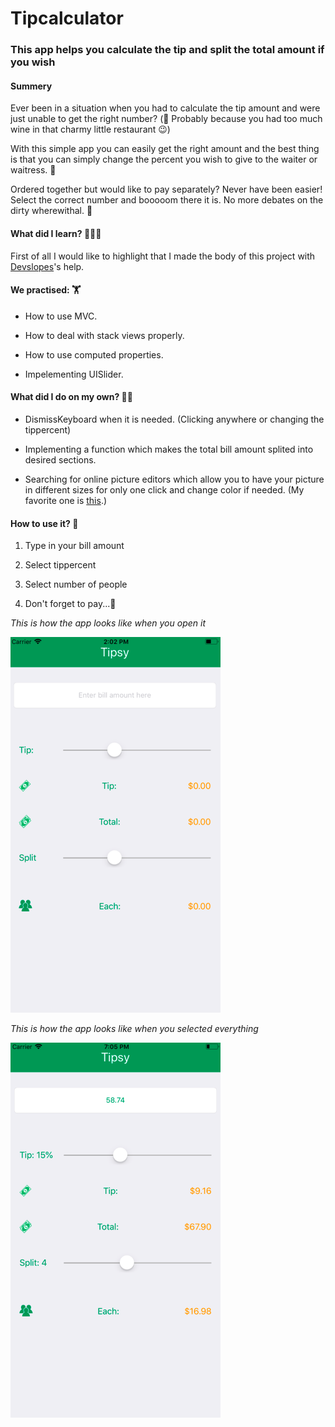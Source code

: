 # Tipcalculator

### This app helps you calculate the tip and split the total amount if you wish

#### Summery 

Ever been in a situation when you had to calculate the tip amount and were just unable to get the right number? (🍷 Probably because you had too much wine in that charmy little restaurant 😉)

With this simple app you can easily get the right amount and the best thing is that you can simply change the percent you wish to give to the waiter or waitress. 🍳

Ordered together but would like to pay separately? Never have been easier! Select the correct number and booooom there it is. No more debates on the dirty wherewithal. 🤑


#### What did I learn? 👩🏻‍💻

First of all I would like to highlight that I made the body of this project with [Devslopes][link1]'s help. 


#### We practised: 🏋

- How to use MVC.

- How to deal with stack views properly.

- How to use computed properties.

- Impelementing UISlider. 

#### What did I do on my own? 💪🏻


- DismissKeyboard when it is needed. (Clicking anywhere or changing the tippercent)

- Implementing a function which makes the total bill amount splited into desired sections. 

- Searching for online picture editors which allow you to have your picture in different sizes for only one click and change 
color if needed. (My favorite one is [this][link2].)

#### How to use it? 🧐


1. Type in your bill amount

2. Select tippercent

3. Select number of people

4. Don't forget to pay...🤪

*This is how the app looks like when you open it*



![](Images/Look.png)


*This is how the app looks like when you selected everything*


![](Images/Look2.png)


[link1]: <https://devslopes.com/>
[link2]: <http://appiconmaker.co/Home/Index/228e67e6-2b40-4380-a050-211d0666cdf0>
